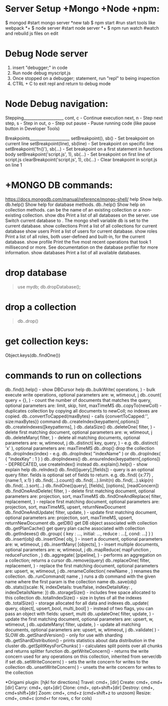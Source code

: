 # Server Setup +Mongo +Node +npm:
  $ mongod          #start mongo server *new tab
  $ npm start       #run start tools like webpack *+
  $ node server     #start node server *+
  $ npm run watch   #watch and rebuild js files on edit

# Debug Node server
  1) insert "debugger;" in code
  2) Run node debug myscript.js
  3) Once stopped on a debugger; statement, run "repl" to being inspection
  4) CTRL + C to exit repl and return to debug mode


# Node Debug navigation:
  Stepping____________________
  cont, c - Continue execution
  next, n - Step next
  step, s - Step in
  out, o - Step out
  pause - Pause running code (like pause button in Developer Tools)

  Breakpoints____________________
  setBreakpoint(), sb() - Set breakpoint on current line
  setBreakpoint(line), sb(line) - Set breakpoint on specific line
  setBreakpoint('fn()'), sb(...) - Set breakpoint on a first statement in functions body
  setBreakpoint('script.js', 1), sb(...) - Set breakpoint on first line of script.js
  clearBreakpoint('script.js', 1), cb(...) - Clear breakpoint in script.js on line 1


# +MONGO DB commands:
  https://docs.mongodb.com/manual/reference/mongo-shell/
  help                    Show help.
  db.help()               Show help for database methods.
  db.<collection>.help()  Show help on collection methods.
                          <collection> can be the name of an existing collection or a non-existing collection.
  show dbs                Print a list of all databases on the server.
  use <db>                Switch current database to <db>. The mongo shell variable db is set to the current database.
  show collections        Print a list of all collections for current database
  show users              Print a list of users for current database.
  show roles              Print a list of all roles, both user-defined and built-in, for the current database.
  show profile            Print the five most recent operations that took 1 millisecond or more.
                          See documentation on the database profiler for more information.
  show databases          Print a list of all available databases.

# drop database
  > use mydb;
  > db.dropDatabase();

# drop a collection
  > db.<collection>.drop()


# get collection keys:
  Object.keys(db.<collection>.findOne())

# commands to run on collections
db.<collection>.find().help()   - show DBCursor help
db.<collection>.bulkWrite( operations, <optional params> ) - bulk execute write operations, optional parameters are: w, wtimeout, j
db.<collection>.count( query = {}, <optional params> ) - count the number of documents that matches the query, optional parameters are: limit, skip, hint, maxTimeMS
db.<collection>.copyTo(newColl)   - duplicates collection by copying all documents to newColl; no indexes are copied.
db.<collection>.convertToCapped(maxBytes) - calls {convertToCapped:'<collection>', size:maxBytes}} command
db.<collection>.createIndex(keypattern[,options])
db.<collection>.createIndexes([keypatterns], <options>)
db.<collection>.dataSize()
db.<collection>.deleteOne( filter, <optional params> ) - delete first matching document, optional parameters are: w, wtimeout, j
db.<collection>.deleteMany( filter, <optional params> ) - delete all matching documents, optional parameters are: w, wtimeout, j
db.<collection>.distinct( key, query, <optional params> ) - e.g. db.<collection>.distinct( 'x' ), optional parameters are: maxTimeMS
db.<collection>.drop() drop the collection
db.<collection>.dropIndex(index) - e.g. db.<collection>.dropIndex( "indexName" ) or db.<collection>.dropIndex( { "indexKey" : 1 } )
db.<collection>.dropIndexes()
db.<collection>.ensureIndex(keypattern[,options]) - DEPRECATED, use createIndex() instead
db.<collection>.explain().help() - show explain help
db.<collection>.reIndex()
db.<collection>.find([query],[fields]) - query is an optional query filter. fields is optional set of fields to return.
                                              e.g. db.<collection>.find( {x:77} , {name:1, x:1} )
db.<collection>.find(...).count()
db.<collection>.find(...).limit(n)
db.<collection>.find(...).skip(n)
db.<collection>.find(...).sort(...)
db.<collection>.findOne([query], [fields], [options], [readConcern])
db.<collection>.findOneAndDelete( filter, <optional params> ) - delete first matching document, optional parameters are: projection, sort, maxTimeMS
db.<collection>.findOneAndReplace( filter, replacement, <optional params> ) - replace first matching document, optional parameters are: projection, sort, maxTimeMS, upsert, returnNewDocument
db.<collection>.findOneAndUpdate( filter, update, <optional params> ) - update first matching document, optional parameters are: projection, sort, maxTimeMS, upsert, returnNewDocument
db.<collection>.getDB() get DB object associated with collection
db.<collection>.getPlanCache() get query plan cache associated with collection
db.<collection>.getIndexes()
db.<collection>.group( { key : ..., initial: ..., reduce : ...[, cond: ...] } )
db.<collection>.insert(obj)
db.<collection>.insertOne( obj, <optional params> ) - insert a document, optional parameters are: w, wtimeout, j
db.<collection>.insertMany( [objects], <optional params> ) - insert multiple documents, optional parameters are: w, wtimeout, j
db.<collection>.mapReduce( mapFunction , reduceFunction , <optional params> )
db.<collection>.aggregate( [pipeline], <optional params> ) - performs an aggregation on a collection; returns a cursor
db.<collection>.remove(query)
db.<collection>.replaceOne( filter, replacement, <optional params> ) - replace the first matching document, optional parameters are: upsert, w, wtimeout, j
db.<collection>.renameCollection( newName , <dropTarget> ) renames the collection.
db.<collection>.runCommand( name , <options> ) runs a db command with the given name where the first param is the collection name
db.<collection>.save(obj)
db.<collection>.stats({scale: N, indexDetails: true/false, indexDetailsKey: <index key>, indexDetailsName: <index name>})
db.<collection>.storageSize() - includes free space allocated to this collection
db.<collection>.totalIndexSize() - size in bytes of all the indexes
db.<collection>.totalSize() - storage allocated for all data and indexes
db.<collection>.update( query, object[, upsert_bool, multi_bool] ) - instead of two flags, you can pass an object with fields: upsert, multi
db.<collection>.updateOne( filter, update, <optional params> ) - update the first matching document, optional parameters are: upsert, w, wtimeout, j
db.<collection>.updateMany( filter, update, <optional params> ) - update all matching documents, optional parameters are: upsert, w, wtimeout, j
db.<collection>.validate( <full> ) - SLOW
db.<collection>.getShardVersion() - only for use with sharding
db.<collection>.getShardDistribution() - prints statistics about data distribution in the cluster
db.<collection>.getSplitKeysForChunks( <maxChunkSize> ) - calculates split points over all chunks and returns splitter function
db.<collection>.getWriteConcern() - returns the write concern used for any operations on this collection, inherited from server/db if set
db.<collection>.setWriteConcern( <write concern doc> ) - sets the write concern for writes to the collection
db.<collection>.unsetWriteConcern( <write concern doc> ) - unsets the write concern for writes to the collection




*Origami plugin: [hjkl for directions]
Travel:  cmd+, [dir]
Create:  cmd+, cmd+[dir]
Carry:   cmd+, opt+[dir]
Clone:   cmd+, opt+shift+[dir]
Destroy: cmd+, cmd+shift+[dir]
Zoom:    cmd+, cmd+z (cmd+shift+z to unzoom)
Resize:  cmd+, cmd+c (cmd+r for rows, c for cols)